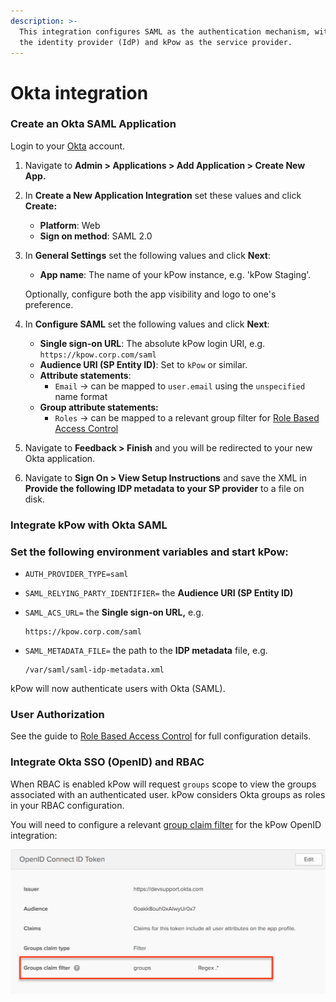 ```yaml
---
description: >-
  This integration configures SAML as the authentication mechanism, with Okta as
  the identity provider (IdP) and kPow as the service provider.
---
```


# Okta integration

### Create an Okta SAML Application

Login to your [Okta](https://okta.com/) account.

1. Navigate to **Admin &gt; Applications &gt; Add Application &gt; Create New App.**
2. In **Create a New Application Integration** set these values and click **Create:**
   * **Platform**: Web
   * **Sign on method**: SAML 2.0
3. In **General Settings** set the following values and click **Next**:

   * **App name**: The name of your kPow instance, e.g. 'kPow Staging'.

   Optionally, configure both the app visibility and logo to one's preference.

4. In **Configure SAML** set the following values and click **Next**:
   * **Single sign-on URL**: The absolute kPow login URI, e.g. `https://kpow.corp.com/saml`
   * **Audience URI \(SP Entity ID\)**: Set to `kPow` or similar.
   * **Attribute statements**:
     * `Email` -&gt; can be mapped to `user.email` using the `unspecified` name format
   * **Group attribute statements:**
     * `Roles` -&gt; can be mapped to a relevant group filter for [Role Based Access Control](https://support.operatr.io/hc/en-us/articles/900002019823)
5. Navigate to **Feedback &gt; Finish** and you will be redirected to your new Okta application.
6. Navigate to  **Sign On &gt; View Setup Instructions** and save the XML in **Provide the following IDP metadata to your SP provider** to a file on disk. 

### Integrate kPow with Okta SAML

### Set the following environment variables and start kPow:

* `AUTH_PROVIDER_TYPE=saml`
* `SAML_RELYING_PARTY_IDENTIFIER=` the **Audience URI \(SP Entity ID\)**
* `SAML_ACS_URL=` the **Single sign-on URL,** e.g.

  ```text
  https://kpow.corp.com/saml
  ```

* `SAML_METADATA_FILE=` the path to the **IDP metadata** file, e.g.

  ```text
  /var/saml/saml-idp-metadata.xml
  ```

kPow will now authenticate users with Okta \(SAML\).  


### User Authorization

See the guide to [Role Based Access Control](../../user-authorization/role-based-access-control.md) for full configuration details.

### Integrate Okta SSO \(OpenID\) and RBAC

When RBAC is enabled kPow will request `groups` scope to view the groups associated with an authenticated user. kPow considers Okta groups as roles in your RBAC configuration.

You will need to configure a relevant [group claim filter](https://developer.okta.com/docs/guides/customize-tokens-returned-from-okta/create-groups-claim/) for the kPow OpenID integration:

![](../../.gitbook/assets/rbac-okta-group-filter.png)

